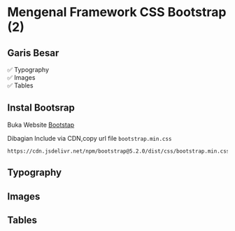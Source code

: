 # Mengenal Framework CSS Bootstrap (2)

## Garis Besar 

✅ Typography <br>
✅ Images <br>
✅ Tables <br>

## Instal Bootsrap

Buka Website [Bootstap](https://getbootstrap.com/)

Dibagian Include via CDN,copy url file ```bootstrap.min.css```


```
https://cdn.jsdelivr.net/npm/bootstrap@5.2.0/dist/css/bootstrap.min.css
```

## Typography

## Images

## Tables
